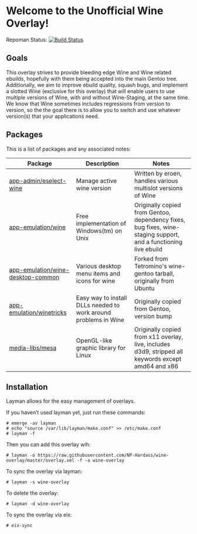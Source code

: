 Welcome to the Unofficial Wine Overlay!
=======================================

Repoman Status: [![Build Status](https://travis-ci.org/NP-Hardass/wine-overlay.svg?branch=extras-master)](https://travis-ci.org/NP-Hardass/wine-overlay)

Goals
-----
This overlay strives to provide bleeding edge Wine and Wine related ebuilds,
hopefully with them being accepted into the main Gentoo tree.  Additionally,
we aim to improve ebuild quality, squash bugs, and implement a slotted Wine
(exclusive for this overlay) that will enable users to use multiple
versions of Wine, with and without Wine-Staging, at the same time.  We know
that Wine sometimes includes regressions from version to version, so the
the goal there is to allow you to switch and use whatever version(s) that
your applications need.

Packages
--------

This is a list of packages and any associated notes:

| Package						| Description								| Notes															|
| ----------------------------------------------------- | --------------------------------------------------------------------- | --------------------------------------------------------------------------------------------------------------------- |
| [app-admin/eselect-wine](app-admin/eselect-wine)	| Manage active wine version						| Written by eroen, handles various multislot versions of Wine									|
| [app-emulation/wine](app-emulation/wine)		| Free implementation of Windows(tm) on Unix				| Originally copied from Gentoo, dependency fixes, bug fixes, wine-staging support, and a functioning live ebuild	|
| [app-emulation/wine-desktop-common](app-emulation/wine-desktop-common)| Various desktop menu items and icons for wine		| Forked from Tetromino's wine-gentoo tarball, originally from Ubuntu	|
| [app-emulation/winetricks](app-emulation/winetricks)	| Easy way to install DLLs needed to work around problems in Wine	| Originally copied from Gentoo, version bump										|
| [media-libs/mesa](media-libs/mesa)			| OpenGL-like graphic library for Linux					| Originally copied from x11 overlay, live, includes d3d9, stripped all keywords except amd64 and x86			|

Installation
------------

Layman allows for the easy management of overlays.

If you haven’t used layman yet, just run these commands:

	# emerge -av layman
	# echo "source /var/lib/layman/make.conf" >> /etc/make.conf
	# layman -f

Then you can add this overlay wih:

	# layman -o https://raw.githubusercontent.com/NP-Hardass/wine-overlay/master/overlay.xml -f -a wine-overlay

To sync the overlay via layman:

	# layman -s wine-overlay

To delete the overlay:

	# layman -d wine-overlay

To sync the overlay via eix:

	# eix-sync
